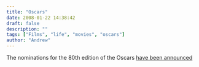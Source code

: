 ```yaml
---
title: "Oscars"
date: 2008-01-22 14:38:42
draft: false
description: ""
tags: ["Films", "life", "movies", "oscars"]
author: "Andrew"
---
```


The nominations for the 80th edition of the Oscars [have been announced](http://www.imdb.com/features/rto/2008/oscars)

